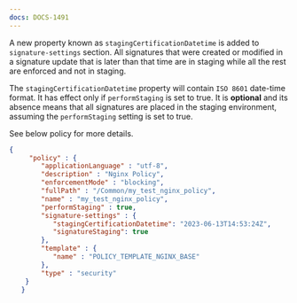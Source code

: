 ```yaml
---
docs: DOCS-1491
---
```


A new property known as `stagingCertificationDatetime` is added to `signature-settings` section. All signatures that were created or modified in a signature update that is later than that time are in staging while all the rest are enforced and not in staging.

The `stagingCertificationDatetime` property will contain `ISO 8601` date-time format. It has effect only if `performStaging` is set to true. It is **optional** and its absence means that all signatures are placed in the staging environment, assuming the `performStaging` setting is set to true.

See below policy for more details.
```json
{
     "policy" : {
        "applicationLanguage" : "utf-8",
        "description" : "Nginx Policy",
        "enforcementMode" : "blocking",
        "fullPath" : "/Common/my_test_nginx_policy",
        "name" : "my_test_nginx_policy",
        "performStaging" : true,
        "signature-settings" : {
           "stagingCertificationDatetime": "2023-06-13T14:53:24Z",
           "signatureStaging": true
        },
        "template" : {
           "name" : "POLICY_TEMPLATE_NGINX_BASE"
        },
        "type" : "security"
    }
   }
```